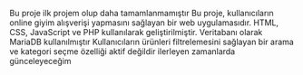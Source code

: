 Bu proje ilk projem olup daha tamamlanmamıştır
Bu proje, kullanıcıların online giyim alışverişi yapmasını sağlayan bir web uygulamasıdır.
HTML, CSS, JavaScript ve PHP kullanılarak geliştirilmiştir. Veritabanı olarak MariaDB kullanılmıştır
Kullanıcıların ürünleri filtrelemesini sağlayan bir arama ve kategori seçme özelliği aktif değildir ilerleyen zamanlarda günceleyeceğim

